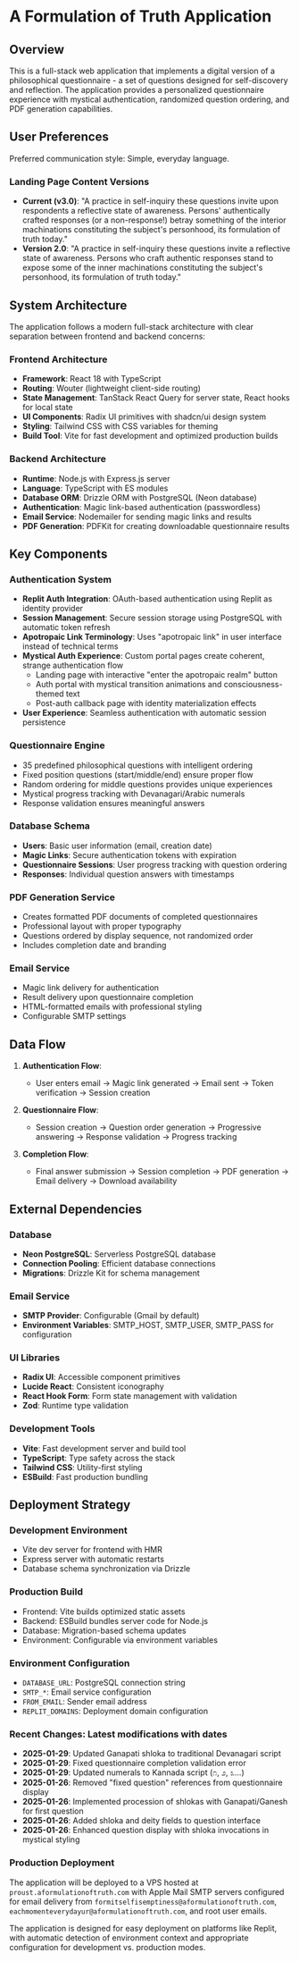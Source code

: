 # A Formulation of Truth Application

## Overview

This is a full-stack web application that implements a digital version of a philosophical questionnaire - a set of questions designed for self-discovery and reflection. The application provides a personalized questionnaire experience with mystical authentication, randomized question ordering, and PDF generation capabilities.

## User Preferences

Preferred communication style: Simple, everyday language.

### Landing Page Content Versions
- **Current (v3.0)**: "A practice in self-inquiry these questions invite upon respondents a reflective state of awareness. Persons' authentically crafted responses (or a non-response!) betray something of the interior machinations constituting the subject's personhood, its formulation of truth today."
- **Version 2.0**: "A practice in self-inquiry these questions invite a reflective state of awareness. Persons who craft authentic responses stand to expose some of the inner machinations constituting the subject's personhood, its formulation of truth today."

## System Architecture

The application follows a modern full-stack architecture with clear separation between frontend and backend concerns:

### Frontend Architecture
- **Framework**: React 18 with TypeScript
- **Routing**: Wouter (lightweight client-side routing)
- **State Management**: TanStack React Query for server state, React hooks for local state
- **UI Components**: Radix UI primitives with shadcn/ui design system
- **Styling**: Tailwind CSS with CSS variables for theming
- **Build Tool**: Vite for fast development and optimized production builds

### Backend Architecture
- **Runtime**: Node.js with Express.js server
- **Language**: TypeScript with ES modules
- **Database ORM**: Drizzle ORM with PostgreSQL (Neon database)
- **Authentication**: Magic link-based authentication (passwordless)
- **Email Service**: Nodemailer for sending magic links and results
- **PDF Generation**: PDFKit for creating downloadable questionnaire results

## Key Components

### Authentication System
- **Replit Auth Integration**: OAuth-based authentication using Replit as identity provider
- **Session Management**: Secure session storage using PostgreSQL with automatic token refresh
- **Apotropaic Link Terminology**: Uses "apotropaic link" in user interface instead of technical terms
- **Mystical Auth Experience**: Custom portal pages create coherent, strange authentication flow
  - Landing page with interactive "enter the apotropaic realm" button
  - Auth portal with mystical transition animations and consciousness-themed text
  - Post-auth callback page with identity materialization effects
- **User Experience**: Seamless authentication with automatic session persistence

### Questionnaire Engine
- 35 predefined philosophical questions with intelligent ordering
- Fixed position questions (start/middle/end) ensure proper flow
- Random ordering for middle questions provides unique experiences
- Mystical progress tracking with Devanagari/Arabic numerals
- Response validation ensures meaningful answers

### Database Schema
- **Users**: Basic user information (email, creation date)
- **Magic Links**: Secure authentication tokens with expiration
- **Questionnaire Sessions**: User progress tracking with question ordering
- **Responses**: Individual question answers with timestamps

### PDF Generation Service
- Creates formatted PDF documents of completed questionnaires
- Professional layout with proper typography
- Questions ordered by display sequence, not randomized order
- Includes completion date and branding

### Email Service
- Magic link delivery for authentication
- Result delivery upon questionnaire completion
- HTML-formatted emails with professional styling
- Configurable SMTP settings

## Data Flow

1. **Authentication Flow**:
   - User enters email → Magic link generated → Email sent → Token verification → Session creation

2. **Questionnaire Flow**:
   - Session creation → Question order generation → Progressive answering → Response validation → Progress tracking

3. **Completion Flow**:
   - Final answer submission → Session completion → PDF generation → Email delivery → Download availability

## External Dependencies

### Database
- **Neon PostgreSQL**: Serverless PostgreSQL database
- **Connection Pooling**: Efficient database connections
- **Migrations**: Drizzle Kit for schema management

### Email Service
- **SMTP Provider**: Configurable (Gmail by default)
- **Environment Variables**: SMTP_HOST, SMTP_USER, SMTP_PASS for configuration

### UI Libraries
- **Radix UI**: Accessible component primitives
- **Lucide React**: Consistent iconography
- **React Hook Form**: Form state management with validation
- **Zod**: Runtime type validation

### Development Tools
- **Vite**: Fast development server and build tool
- **TypeScript**: Type safety across the stack
- **Tailwind CSS**: Utility-first styling
- **ESBuild**: Fast production bundling

## Deployment Strategy

### Development Environment
- Vite dev server for frontend with HMR
- Express server with automatic restarts
- Database schema synchronization via Drizzle

### Production Build
- Frontend: Vite builds optimized static assets
- Backend: ESBuild bundles server code for Node.js
- Database: Migration-based schema updates
- Environment: Configurable via environment variables

### Environment Configuration
- `DATABASE_URL`: PostgreSQL connection string
- `SMTP_*`: Email service configuration
- `FROM_EMAIL`: Sender email address
- `REPLIT_DOMAINS`: Deployment domain configuration

### Recent Changes: Latest modifications with dates
- **2025-01-29**: Updated Ganapati shloka to traditional Devanagari script
- **2025-01-29**: Fixed questionnaire completion validation error 
- **2025-01-29**: Updated numerals to Kannada script (೧, ೨, ೩...)
- **2025-01-26**: Removed "fixed question" references from questionnaire display
- **2025-01-26**: Implemented procession of shlokas with Ganapati/Ganesh for first question
- **2025-01-26**: Added shloka and deity fields to question interface
- **2025-01-26**: Enhanced question display with shloka invocations in mystical styling

### Production Deployment
The application will be deployed to a VPS hosted at `proust.aformulationoftruth.com` with Apple Mail SMTP servers configured for email delivery from `formitselfisemptiness@aformulationoftruth.com`, `eachmomenteverydayur@aformulationoftruth.com`, and root user emails.

The application is designed for easy deployment on platforms like Replit, with automatic detection of environment context and appropriate configuration for development vs. production modes.